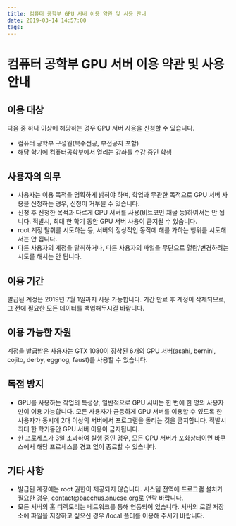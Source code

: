 ```yaml
---
title: 컴퓨터 공학부 GPU 서버 이용 약관 및 사용 안내
date: 2019-03-14 14:57:00
tags:
---
```


# 컴퓨터 공학부 GPU 서버 이용 약관 및 사용 안내
## 이용 대상
다음 중 하나 이상에 해당하는 경우 GPU 서버 사용을 신청할 수 있습니다.
- 컴퓨터 공학부 구성원(복수전공, 부전공자 포함)
- 해당 학기에 컴퓨터공학부에서 열리는 강좌를 수강 중인 학생

## 사용자의 의무
- 사용자는 이용 목적을 명확하게 밝혀야 하며, 학업과 무관한 목적으로 GPU 서버 사용을 신청하는 경우, 신청이 거부될 수 있습니다.
- 신청 후 신청한 목적과 다르게 GPU 서버를 사용(비트코인 채굴 등)하여서는 안 됩니다. 적발시, 최대 한 학기 동안 GPU 서버 사용이 금지될 수 있습니다.
- root 계정 탈취를 시도하는 등, 서버의 정상적인 동작에 해를 가하는 행위를 시도해서는 안 됩니다.
- 다른 사용자의 계정을 탈취하거나, 다른 사용자의 파일을 무단으로 열람/변경하려는 시도를 해서는 안 됩니다.

## 이용 기간
발급된 계정은 2019년 7월 1일까지 사용 가능합니다. 기간 만료 후 계정이 삭제되므로, 그 전에 필요한 모든 데이터를 백업해두시길 바랍니다.

## 이용 가능한 자원
계정을 발급받은 사용자는 GTX 1080이 장착된 6개의 GPU 서버(asahi, bernini, cojito, derby, eggnog, faust)를 사용할 수 있습니다.

## 독점 방지
- GPU를 사용하는 작업의 특성상, 일반적으로 GPU 서버는 한 번에 한 명의 사용자만이 이용 가능합니다. 모든 사용자가 균등하게 GPU 서버를 이용할 수 있도록 한 사용자가 동시에 2대 이상의 서버에서 프로그램을 돌리는 것을 금지합니다. 적발시 최대 한 학기동안 GPU 서버 이용이 금지됩니다.
- 한 프로세스가 3일 초과하여 실행 중인 경우, 모든 GPU 서버가 포화상태이면 바쿠스에서 해당 프로세스를 경고 없이 종료할 수 있습니다.

## 기타 사항
- 발급된 계정에는 root 권한이 제공되지 않습니다. 시스템 전역에 프로그램 설치가 필요한 경우, contact@bacchus.snucse.org로 연락 바랍니다.
- 모든 서버의 홈 디렉토리는 네트워크를 통해 연동되어 있습니다. 서버의 로컬 저장소에 파일을 저장하고 싶으신 경우 /local 폴더를 이용해 주시기 바랍니다.
